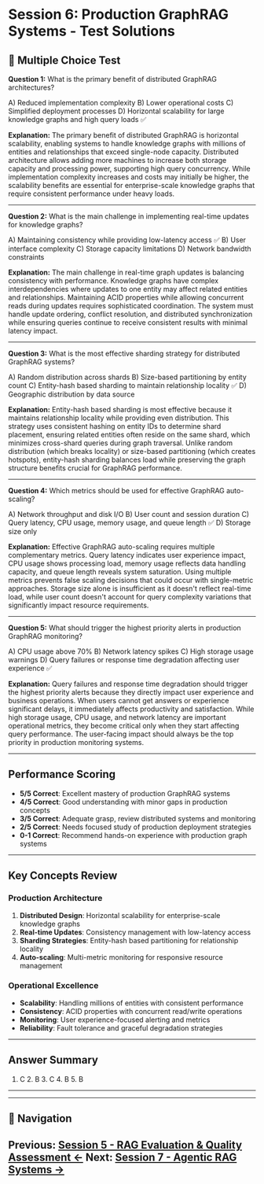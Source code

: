 # Session 6: Production GraphRAG Systems - Test Solutions

## 📝 Multiple Choice Test

**Question 1:** What is the primary benefit of distributed GraphRAG architectures?

A) Reduced implementation complexity
B) Lower operational costs
C) Simplified deployment processes
D) Horizontal scalability for large knowledge graphs and high query loads ✅

**Explanation:** The primary benefit of distributed GraphRAG is horizontal scalability, enabling systems to handle knowledge graphs with millions of entities and relationships that exceed single-node capacity. Distributed architecture allows adding more machines to increase both storage capacity and processing power, supporting high query concurrency. While implementation complexity increases and costs may initially be higher, the scalability benefits are essential for enterprise-scale knowledge graphs that require consistent performance under heavy loads.

---

**Question 2:** What is the main challenge in implementing real-time updates for knowledge graphs?

A) Maintaining consistency while providing low-latency access ✅
B) User interface complexity
C) Storage capacity limitations
D) Network bandwidth constraints

**Explanation:** The main challenge in real-time graph updates is balancing consistency with performance. Knowledge graphs have complex interdependencies where updates to one entity may affect related entities and relationships. Maintaining ACID properties while allowing concurrent reads during updates requires sophisticated coordination. The system must handle update ordering, conflict resolution, and distributed synchronization while ensuring queries continue to receive consistent results with minimal latency impact.

---

**Question 3:** What is the most effective sharding strategy for distributed GraphRAG systems?

A) Random distribution across shards
B) Size-based partitioning by entity count
C) Entity-hash based sharding to maintain relationship locality ✅
D) Geographic distribution by data source

**Explanation:** Entity-hash based sharding is most effective because it maintains relationship locality while providing even distribution. This strategy uses consistent hashing on entity IDs to determine shard placement, ensuring related entities often reside on the same shard, which minimizes cross-shard queries during graph traversal. Unlike random distribution (which breaks locality) or size-based partitioning (which creates hotspots), entity-hash sharding balances load while preserving the graph structure benefits crucial for GraphRAG performance.

---

**Question 4:** Which metrics should be used for effective GraphRAG auto-scaling?

A) Network throughput and disk I/O
B) User count and session duration
C) Query latency, CPU usage, memory usage, and queue length ✅
D) Storage size only

**Explanation:** Effective GraphRAG auto-scaling requires multiple complementary metrics. Query latency indicates user experience impact, CPU usage shows processing load, memory usage reflects data handling capacity, and queue length reveals system saturation. Using multiple metrics prevents false scaling decisions that could occur with single-metric approaches. Storage size alone is insufficient as it doesn't reflect real-time load, while user count doesn't account for query complexity variations that significantly impact resource requirements.

---

**Question 5:** What should trigger the highest priority alerts in production GraphRAG monitoring?

A) CPU usage above 70%
B) Network latency spikes
C) High storage usage warnings
D) Query failures or response time degradation affecting user experience ✅

**Explanation:** Query failures and response time degradation should trigger the highest priority alerts because they directly impact user experience and business operations. When users cannot get answers or experience significant delays, it immediately affects productivity and satisfaction. While high storage usage, CPU usage, and network latency are important operational metrics, they become critical only when they start affecting query performance. The user-facing impact should always be the top priority in production monitoring systems.

---

## Performance Scoring

- **5/5 Correct**: Excellent mastery of production GraphRAG systems
- **4/5 Correct**: Good understanding with minor gaps in production concepts
- **3/5 Correct**: Adequate grasp, review distributed systems and monitoring
- **2/5 Correct**: Needs focused study of production deployment strategies
- **0-1 Correct**: Recommend hands-on experience with production graph systems

---

## Key Concepts Review

### Production Architecture
1. **Distributed Design**: Horizontal scalability for enterprise-scale knowledge graphs
2. **Real-time Updates**: Consistency management with low-latency access
3. **Sharding Strategies**: Entity-hash based partitioning for relationship locality
4. **Auto-scaling**: Multi-metric monitoring for responsive resource management

### Operational Excellence
- **Scalability**: Handling millions of entities with consistent performance
- **Consistency**: ACID properties with concurrent read/write operations
- **Monitoring**: User experience-focused alerting and metrics
- **Reliability**: Fault tolerance and graceful degradation strategies

---

## Answer Summary
1. C  2. B  3. C  4. B  5. B

---
---

## 🧭 Navigation

**Previous:** [Session 5 - RAG Evaluation & Quality Assessment ←](Session5_RAG_Evaluation_Quality_Assessment.md)
**Next:** [Session 7 - Agentic RAG Systems →](Session7_Agentic_RAG_Systems.md)
---
